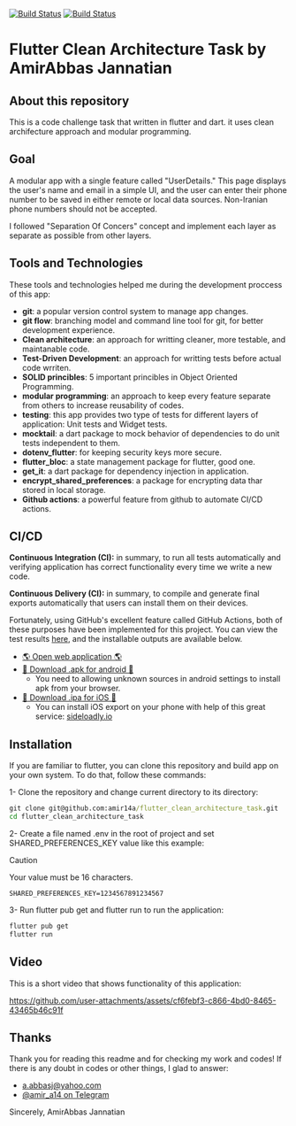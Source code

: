 <a href="https://github.com/amir14a/flutter_clean_architecture_task/actions"><img src="https://github.com/amir14a/flutter_clean_architecture_task/actions/workflows/ci_actions.yml/badge.svg" alt="Build Status"></a> <a href="https://github.com/amir14a/flutter_clean_architecture_task/actions"><img src="https://github.com/amir14a/flutter_clean_architecture_task/actions/workflows/cd_actions.yml/badge.svg" alt="Build Status"></a>
# Flutter Clean Architecture Task by AmirAbbas Jannatian

## About this repository

This is a code challenge task that written in flutter and dart. it uses clean archifecture approach and modular programming.

## Goal
A modular app with a single feature called "UserDetails." This page displays the user's name and email in a simple UI, and the user can enter their phone number to be saved in either remote or local data sources. Non-Iranian phone numbers should not be accepted.

I followed "Separation Of Concers" concept and implement each layer as separate as possible from other layers.

## Tools and Technologies

These tools and technologies helped me during the development proccess of this app:
- **git**: a popular version control system to manage app changes.
- **git flow**: branching model and command line tool for git, for better development experience.
- **Clean architecture**: an approach for writting cleaner, more testable, and maintanable code.
- **Test-Driven Development**: an approach for writting tests before actual code wrriten.
- **SOLID princibles**: 5 important princibles in Object Oriented Programming.
- **modular programming**: an approach to keep every feature separate from others to increase reusability of codes.
- **testing**: this app provides two type of tests for different layers of application: Unit tests and Widget tests.
- **mocktail**: a dart package to mock behavior of dependencies to do unit tests independent to them.
- **dotenv_flutter**: for keeping security keys more secure.
- **flutter_bloc**: a state management package for flutter, good one.
- **get_it**: a dart package for dependency injection in application.
- **encrypt_shared_preferences**: a package for encrypting data thar stored in local storage.
- **Github actions**: a powerful feature from github to automate CI/CD actions.

## CI/CD

**Continuous Integration (CI):** in summary, to run all tests automatically and verifying application has correct functionality every time we write a new code.

**Continuous Delivery (CI):** in summary, to compile and generate final exports automatically that users can install them on their devices.

Fortunately, using GitHub's excellent feature called GitHub Actions, both of these purposes have been implemented for this project. You can view the test results [here](https://github.com/amir14a/flutter_clean_architecture_task/actions/workflows/cd_actions.yml), and the installable outputs are available below.

- [🌎 Open web application 🌎](https://amir14a.github.io/flutter_clean_architecture_task/)
- [🤖 Download .apk for android 🤖](https://github.com/amir14a/flutter_clean_architecture_task/releases/latest)
  * You need to allowing unknown sources in android settings to install apk from your browser.
- [📱 Download .ipa for iOS 📱](https://github.com/amir14a/flutter_clean_architecture_task/releases/latest)
  * You can install iOS export on your phone with help of this great service: [sideloadly.io](https://sideloadly.io)

## Installation

If you are familiar to flutter, you can clone this repository and build app on your own system.
To do that, follow these commands:

1- Clone the repository and change current directory to its directory:
```cmd
git clone git@github.com:amir14a/flutter_clean_architecture_task.git
cd flutter_clean_architecture_task
```
2- Create a file named .env in the root of project and set SHARED_PREFERENCES_KEY value like this example:
> [!CAUTION]
> Your value must be 16 characters.

```.env
SHARED_PREFERENCES_KEY=1234567891234567
```

3- Run flutter pub get and flutter run to run the application:
```cmd
flutter pub get
flutter run
```

## Video

This is a short video that shows functionality of this application:


https://github.com/user-attachments/assets/cf6febf3-c866-4bd0-8465-43465b46c91f


## Thanks

Thank you for reading this readme and for checking my work and codes! If there is any doubt in codes
or other things, I glad to answer:

- [a.abbasj@yahoo.com](mailto:a.abbasj@yahoo.com)
- [@amir_a14 on Telegram](https://t.me/amir_a14)

Sincerely,
  AmirAbbas Jannatian
